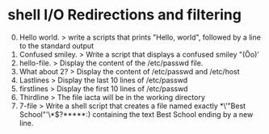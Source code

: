 # shell I/O Redirections and filtering
0. Hello world. > write a scripts that prints "Hello, world", followed by a line to the standard output
1. Confused smiley. > Write a script that displays a confused smiley "(Ôo)'
2. hello-file. > Display the content of the /etc/passwd file.
3. What about 2? > Display the content of /etc/passwd and /etc/host
4. Lastlines > Display the last 10 lines of /etc/passwd
5. firstlines > Display the first 10 lines of /etc/passwd
6. Thirdline > The file iacta will be in the working directory
7. 7-file > Write a shell script that creates a file named exactly \*\\'"Best School"\'\\*$\?\*\*\*\*\*:) containing the text Best School ending by a new line. 
